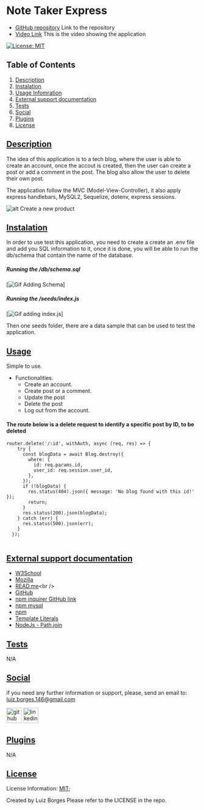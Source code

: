 # Note Taker Express

* [GitHub repository](https://github.com/luizborges146/create-tech-blog) Link to the repository<br />
* [Video Link](https://drive.google.com/file/d/1iQaqSz7WnZ1RQO_yTLgyJlmwUFSkYyPl/view) This is the video showing the application<br />

 [![License: MIT](https://img.shields.io/badge/License-MIT-yellow.svg)](https://opensource.org/licenses/MIT)


    
## Table of Contents
    
1.  [Description](#description)
2.  [Instalation](#instalation)
3.  [Usage Infomration](#usage)
4.  [External support documentation](#externalDoc)
5.  [Tests](#tests)
6.  [Social](#social)
7.  [Plugins](#plugins)
8.  [License](#license)
    
## [Description](#description)

The idea of this application is to a tech blog, where the user is able to create an account, once the accout is created, then the user can create a post or add a comment in the post. The blog also allow the user to delete their own post.

The application follow the MVC (Model-View-Controller), it also apply express handlebars, MySQL2, Sequelize, dotenv, express sessions.


![alt Create a new product](assets/images/create-product.png)


## [Instalation](#instalation)
In order to use test this application, you need to create a create an .env file and add you SQL information to it, once it is done, you will be able to run the db/schema that contain the name of the database.

##### Running the /db/schema.sql

[<img src="./assets/gifs/runningSchema.gif" alt='Gif Adding Schema'>]  

##### Running the /seeds/index.js
[<img src="assets/gifs/runSeedsJS.gif" alt='Gif adding index.js'>]

Then one seeds folder, there are a data sample that can be used to test the application.
    
## [Usage](#usage)
Simple to use.
 * Functionalities.
   * Create an account.
   * Create post or a comment.
   * Update the post
   * Delete the post
   * Log out from the account.



#### The route below is a delete request to identify a specific post by ID, to be deleted
```
router.delete('/:id', withAuth, async (req, res) => {
    try {
      const blogData = await Blog.destroy({
        where: {
          id: req.params.id,
          user_id: req.session.user_id,
        },
      });
      if (!blogData) {
        res.status(404).json({ message: 'No blog found with this id!' });
        return;
      }
      res.status(200).json(blogData);
    } catch (err) {
      res.status(500).json(err);
    }
  });
  
```

  

## [External support documentation](#externalDoc)
    

- [W3School](https://www.w3schools.com/)<br />
- [Mozilla](https://developer.mozilla.org)<br />
- [READ.me](https://docs.readme.com/docs/linking-to-pages")<br />
- [GitHub](https://pages.github.com/)<br />
- [npm inquirer GitHub link](https://github.com/SBoudrias/Inquirer.js/blob/master/README.md#installation)<br />
- [npm mysql](https://www.npmjs.com/package/mysql2)<br />
- [npm](https://www.npmjs.com/)<br />
- [Template Literals](https://developer.mozilla.org/en-US/docs/Web/JavaScript/Reference/Template_literals)<br />
- [NodeJs - Path.join](https://nodejs.org/api/path.html#pathjoinpaths)<br />

    
## [Tests](#tests)
N/A
    
## [Social](#social)
if you need any further information or support, please, send an email to: luiz.borges.146@gmail.com
    
[<img src='https://cdn.jsdelivr.net/npm/simple-icons@3.0.1/icons/github.svg' alt='github' height='40'>](https://github.com/luizborges146) [<img src='https://cdn.jsdelivr.net/npm/simple-icons@3.0.1/icons/linkedin.svg' alt='linkedin' height='40'>](https://www.linkedin.com/in/luiz-borges-2377b7142/)
    
    
    
## [Plugins](#plugins)
N/A
    
## [License](#license)
License Information: [MIT](https://opensource.org/licenses/MIT);

Created by Luiz Borges
Please refer to the LICENSE in the repo.
